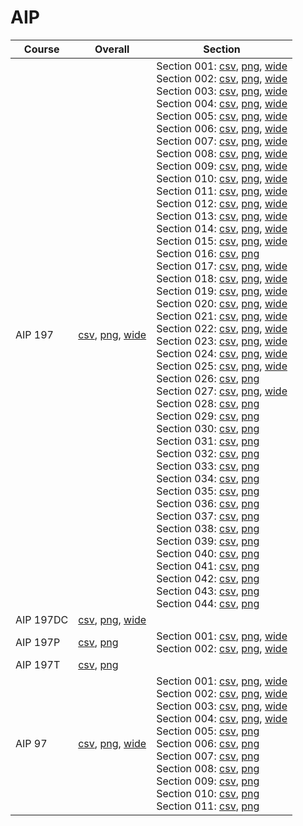 # AIP

| Course | Overall | Section |
| ------ | ------- | ------- |
| AIP 197 | [csv](https://github.com/UCSD-Historical-Enrollment-Data/2024Spring/blob/main/overall/AIP%20197.csv), [png](https://raw.githubusercontent.com/UCSD-Historical-Enrollment-Data/2024Spring/main/plot_overall/AIP%20197.png), [wide](https://raw.githubusercontent.com/UCSD-Historical-Enrollment-Data/2024Spring/main/plot_overall_wide/AIP%20197.png) | Section 001: [csv](https://github.com/UCSD-Historical-Enrollment-Data/2024Spring/blob/main/section/AIP%20197_001.csv), [png](https://raw.githubusercontent.com/UCSD-Historical-Enrollment-Data/2024Spring/main/plot_section/AIP%20197_001.png), [wide](https://raw.githubusercontent.com/UCSD-Historical-Enrollment-Data/2024Spring/main/plot_section_wide/AIP%20197_001.png)<br>Section 002: [csv](https://github.com/UCSD-Historical-Enrollment-Data/2024Spring/blob/main/section/AIP%20197_002.csv), [png](https://raw.githubusercontent.com/UCSD-Historical-Enrollment-Data/2024Spring/main/plot_section/AIP%20197_002.png), [wide](https://raw.githubusercontent.com/UCSD-Historical-Enrollment-Data/2024Spring/main/plot_section_wide/AIP%20197_002.png)<br>Section 003: [csv](https://github.com/UCSD-Historical-Enrollment-Data/2024Spring/blob/main/section/AIP%20197_003.csv), [png](https://raw.githubusercontent.com/UCSD-Historical-Enrollment-Data/2024Spring/main/plot_section/AIP%20197_003.png), [wide](https://raw.githubusercontent.com/UCSD-Historical-Enrollment-Data/2024Spring/main/plot_section_wide/AIP%20197_003.png)<br>Section 004: [csv](https://github.com/UCSD-Historical-Enrollment-Data/2024Spring/blob/main/section/AIP%20197_004.csv), [png](https://raw.githubusercontent.com/UCSD-Historical-Enrollment-Data/2024Spring/main/plot_section/AIP%20197_004.png), [wide](https://raw.githubusercontent.com/UCSD-Historical-Enrollment-Data/2024Spring/main/plot_section_wide/AIP%20197_004.png)<br>Section 005: [csv](https://github.com/UCSD-Historical-Enrollment-Data/2024Spring/blob/main/section/AIP%20197_005.csv), [png](https://raw.githubusercontent.com/UCSD-Historical-Enrollment-Data/2024Spring/main/plot_section/AIP%20197_005.png), [wide](https://raw.githubusercontent.com/UCSD-Historical-Enrollment-Data/2024Spring/main/plot_section_wide/AIP%20197_005.png)<br>Section 006: [csv](https://github.com/UCSD-Historical-Enrollment-Data/2024Spring/blob/main/section/AIP%20197_006.csv), [png](https://raw.githubusercontent.com/UCSD-Historical-Enrollment-Data/2024Spring/main/plot_section/AIP%20197_006.png), [wide](https://raw.githubusercontent.com/UCSD-Historical-Enrollment-Data/2024Spring/main/plot_section_wide/AIP%20197_006.png)<br>Section 007: [csv](https://github.com/UCSD-Historical-Enrollment-Data/2024Spring/blob/main/section/AIP%20197_007.csv), [png](https://raw.githubusercontent.com/UCSD-Historical-Enrollment-Data/2024Spring/main/plot_section/AIP%20197_007.png), [wide](https://raw.githubusercontent.com/UCSD-Historical-Enrollment-Data/2024Spring/main/plot_section_wide/AIP%20197_007.png)<br>Section 008: [csv](https://github.com/UCSD-Historical-Enrollment-Data/2024Spring/blob/main/section/AIP%20197_008.csv), [png](https://raw.githubusercontent.com/UCSD-Historical-Enrollment-Data/2024Spring/main/plot_section/AIP%20197_008.png), [wide](https://raw.githubusercontent.com/UCSD-Historical-Enrollment-Data/2024Spring/main/plot_section_wide/AIP%20197_008.png)<br>Section 009: [csv](https://github.com/UCSD-Historical-Enrollment-Data/2024Spring/blob/main/section/AIP%20197_009.csv), [png](https://raw.githubusercontent.com/UCSD-Historical-Enrollment-Data/2024Spring/main/plot_section/AIP%20197_009.png), [wide](https://raw.githubusercontent.com/UCSD-Historical-Enrollment-Data/2024Spring/main/plot_section_wide/AIP%20197_009.png)<br>Section 010: [csv](https://github.com/UCSD-Historical-Enrollment-Data/2024Spring/blob/main/section/AIP%20197_010.csv), [png](https://raw.githubusercontent.com/UCSD-Historical-Enrollment-Data/2024Spring/main/plot_section/AIP%20197_010.png), [wide](https://raw.githubusercontent.com/UCSD-Historical-Enrollment-Data/2024Spring/main/plot_section_wide/AIP%20197_010.png)<br>Section 011: [csv](https://github.com/UCSD-Historical-Enrollment-Data/2024Spring/blob/main/section/AIP%20197_011.csv), [png](https://raw.githubusercontent.com/UCSD-Historical-Enrollment-Data/2024Spring/main/plot_section/AIP%20197_011.png), [wide](https://raw.githubusercontent.com/UCSD-Historical-Enrollment-Data/2024Spring/main/plot_section_wide/AIP%20197_011.png)<br>Section 012: [csv](https://github.com/UCSD-Historical-Enrollment-Data/2024Spring/blob/main/section/AIP%20197_012.csv), [png](https://raw.githubusercontent.com/UCSD-Historical-Enrollment-Data/2024Spring/main/plot_section/AIP%20197_012.png), [wide](https://raw.githubusercontent.com/UCSD-Historical-Enrollment-Data/2024Spring/main/plot_section_wide/AIP%20197_012.png)<br>Section 013: [csv](https://github.com/UCSD-Historical-Enrollment-Data/2024Spring/blob/main/section/AIP%20197_013.csv), [png](https://raw.githubusercontent.com/UCSD-Historical-Enrollment-Data/2024Spring/main/plot_section/AIP%20197_013.png), [wide](https://raw.githubusercontent.com/UCSD-Historical-Enrollment-Data/2024Spring/main/plot_section_wide/AIP%20197_013.png)<br>Section 014: [csv](https://github.com/UCSD-Historical-Enrollment-Data/2024Spring/blob/main/section/AIP%20197_014.csv), [png](https://raw.githubusercontent.com/UCSD-Historical-Enrollment-Data/2024Spring/main/plot_section/AIP%20197_014.png), [wide](https://raw.githubusercontent.com/UCSD-Historical-Enrollment-Data/2024Spring/main/plot_section_wide/AIP%20197_014.png)<br>Section 015: [csv](https://github.com/UCSD-Historical-Enrollment-Data/2024Spring/blob/main/section/AIP%20197_015.csv), [png](https://raw.githubusercontent.com/UCSD-Historical-Enrollment-Data/2024Spring/main/plot_section/AIP%20197_015.png), [wide](https://raw.githubusercontent.com/UCSD-Historical-Enrollment-Data/2024Spring/main/plot_section_wide/AIP%20197_015.png)<br>Section 016: [csv](https://github.com/UCSD-Historical-Enrollment-Data/2024Spring/blob/main/section/AIP%20197_016.csv), [png](https://raw.githubusercontent.com/UCSD-Historical-Enrollment-Data/2024Spring/main/plot_section/AIP%20197_016.png)<br>Section 017: [csv](https://github.com/UCSD-Historical-Enrollment-Data/2024Spring/blob/main/section/AIP%20197_017.csv), [png](https://raw.githubusercontent.com/UCSD-Historical-Enrollment-Data/2024Spring/main/plot_section/AIP%20197_017.png), [wide](https://raw.githubusercontent.com/UCSD-Historical-Enrollment-Data/2024Spring/main/plot_section_wide/AIP%20197_017.png)<br>Section 018: [csv](https://github.com/UCSD-Historical-Enrollment-Data/2024Spring/blob/main/section/AIP%20197_018.csv), [png](https://raw.githubusercontent.com/UCSD-Historical-Enrollment-Data/2024Spring/main/plot_section/AIP%20197_018.png), [wide](https://raw.githubusercontent.com/UCSD-Historical-Enrollment-Data/2024Spring/main/plot_section_wide/AIP%20197_018.png)<br>Section 019: [csv](https://github.com/UCSD-Historical-Enrollment-Data/2024Spring/blob/main/section/AIP%20197_019.csv), [png](https://raw.githubusercontent.com/UCSD-Historical-Enrollment-Data/2024Spring/main/plot_section/AIP%20197_019.png), [wide](https://raw.githubusercontent.com/UCSD-Historical-Enrollment-Data/2024Spring/main/plot_section_wide/AIP%20197_019.png)<br>Section 020: [csv](https://github.com/UCSD-Historical-Enrollment-Data/2024Spring/blob/main/section/AIP%20197_020.csv), [png](https://raw.githubusercontent.com/UCSD-Historical-Enrollment-Data/2024Spring/main/plot_section/AIP%20197_020.png), [wide](https://raw.githubusercontent.com/UCSD-Historical-Enrollment-Data/2024Spring/main/plot_section_wide/AIP%20197_020.png)<br>Section 021: [csv](https://github.com/UCSD-Historical-Enrollment-Data/2024Spring/blob/main/section/AIP%20197_021.csv), [png](https://raw.githubusercontent.com/UCSD-Historical-Enrollment-Data/2024Spring/main/plot_section/AIP%20197_021.png), [wide](https://raw.githubusercontent.com/UCSD-Historical-Enrollment-Data/2024Spring/main/plot_section_wide/AIP%20197_021.png)<br>Section 022: [csv](https://github.com/UCSD-Historical-Enrollment-Data/2024Spring/blob/main/section/AIP%20197_022.csv), [png](https://raw.githubusercontent.com/UCSD-Historical-Enrollment-Data/2024Spring/main/plot_section/AIP%20197_022.png), [wide](https://raw.githubusercontent.com/UCSD-Historical-Enrollment-Data/2024Spring/main/plot_section_wide/AIP%20197_022.png)<br>Section 023: [csv](https://github.com/UCSD-Historical-Enrollment-Data/2024Spring/blob/main/section/AIP%20197_023.csv), [png](https://raw.githubusercontent.com/UCSD-Historical-Enrollment-Data/2024Spring/main/plot_section/AIP%20197_023.png), [wide](https://raw.githubusercontent.com/UCSD-Historical-Enrollment-Data/2024Spring/main/plot_section_wide/AIP%20197_023.png)<br>Section 024: [csv](https://github.com/UCSD-Historical-Enrollment-Data/2024Spring/blob/main/section/AIP%20197_024.csv), [png](https://raw.githubusercontent.com/UCSD-Historical-Enrollment-Data/2024Spring/main/plot_section/AIP%20197_024.png), [wide](https://raw.githubusercontent.com/UCSD-Historical-Enrollment-Data/2024Spring/main/plot_section_wide/AIP%20197_024.png)<br>Section 025: [csv](https://github.com/UCSD-Historical-Enrollment-Data/2024Spring/blob/main/section/AIP%20197_025.csv), [png](https://raw.githubusercontent.com/UCSD-Historical-Enrollment-Data/2024Spring/main/plot_section/AIP%20197_025.png), [wide](https://raw.githubusercontent.com/UCSD-Historical-Enrollment-Data/2024Spring/main/plot_section_wide/AIP%20197_025.png)<br>Section 026: [csv](https://github.com/UCSD-Historical-Enrollment-Data/2024Spring/blob/main/section/AIP%20197_026.csv), [png](https://raw.githubusercontent.com/UCSD-Historical-Enrollment-Data/2024Spring/main/plot_section/AIP%20197_026.png)<br>Section 027: [csv](https://github.com/UCSD-Historical-Enrollment-Data/2024Spring/blob/main/section/AIP%20197_027.csv), [png](https://raw.githubusercontent.com/UCSD-Historical-Enrollment-Data/2024Spring/main/plot_section/AIP%20197_027.png), [wide](https://raw.githubusercontent.com/UCSD-Historical-Enrollment-Data/2024Spring/main/plot_section_wide/AIP%20197_027.png)<br>Section 028: [csv](https://github.com/UCSD-Historical-Enrollment-Data/2024Spring/blob/main/section/AIP%20197_028.csv), [png](https://raw.githubusercontent.com/UCSD-Historical-Enrollment-Data/2024Spring/main/plot_section/AIP%20197_028.png)<br>Section 029: [csv](https://github.com/UCSD-Historical-Enrollment-Data/2024Spring/blob/main/section/AIP%20197_029.csv), [png](https://raw.githubusercontent.com/UCSD-Historical-Enrollment-Data/2024Spring/main/plot_section/AIP%20197_029.png)<br>Section 030: [csv](https://github.com/UCSD-Historical-Enrollment-Data/2024Spring/blob/main/section/AIP%20197_030.csv), [png](https://raw.githubusercontent.com/UCSD-Historical-Enrollment-Data/2024Spring/main/plot_section/AIP%20197_030.png)<br>Section 031: [csv](https://github.com/UCSD-Historical-Enrollment-Data/2024Spring/blob/main/section/AIP%20197_031.csv), [png](https://raw.githubusercontent.com/UCSD-Historical-Enrollment-Data/2024Spring/main/plot_section/AIP%20197_031.png)<br>Section 032: [csv](https://github.com/UCSD-Historical-Enrollment-Data/2024Spring/blob/main/section/AIP%20197_032.csv), [png](https://raw.githubusercontent.com/UCSD-Historical-Enrollment-Data/2024Spring/main/plot_section/AIP%20197_032.png)<br>Section 033: [csv](https://github.com/UCSD-Historical-Enrollment-Data/2024Spring/blob/main/section/AIP%20197_033.csv), [png](https://raw.githubusercontent.com/UCSD-Historical-Enrollment-Data/2024Spring/main/plot_section/AIP%20197_033.png)<br>Section 034: [csv](https://github.com/UCSD-Historical-Enrollment-Data/2024Spring/blob/main/section/AIP%20197_034.csv), [png](https://raw.githubusercontent.com/UCSD-Historical-Enrollment-Data/2024Spring/main/plot_section/AIP%20197_034.png)<br>Section 035: [csv](https://github.com/UCSD-Historical-Enrollment-Data/2024Spring/blob/main/section/AIP%20197_035.csv), [png](https://raw.githubusercontent.com/UCSD-Historical-Enrollment-Data/2024Spring/main/plot_section/AIP%20197_035.png)<br>Section 036: [csv](https://github.com/UCSD-Historical-Enrollment-Data/2024Spring/blob/main/section/AIP%20197_036.csv), [png](https://raw.githubusercontent.com/UCSD-Historical-Enrollment-Data/2024Spring/main/plot_section/AIP%20197_036.png)<br>Section 037: [csv](https://github.com/UCSD-Historical-Enrollment-Data/2024Spring/blob/main/section/AIP%20197_037.csv), [png](https://raw.githubusercontent.com/UCSD-Historical-Enrollment-Data/2024Spring/main/plot_section/AIP%20197_037.png)<br>Section 038: [csv](https://github.com/UCSD-Historical-Enrollment-Data/2024Spring/blob/main/section/AIP%20197_038.csv), [png](https://raw.githubusercontent.com/UCSD-Historical-Enrollment-Data/2024Spring/main/plot_section/AIP%20197_038.png)<br>Section 039: [csv](https://github.com/UCSD-Historical-Enrollment-Data/2024Spring/blob/main/section/AIP%20197_039.csv), [png](https://raw.githubusercontent.com/UCSD-Historical-Enrollment-Data/2024Spring/main/plot_section/AIP%20197_039.png)<br>Section 040: [csv](https://github.com/UCSD-Historical-Enrollment-Data/2024Spring/blob/main/section/AIP%20197_040.csv), [png](https://raw.githubusercontent.com/UCSD-Historical-Enrollment-Data/2024Spring/main/plot_section/AIP%20197_040.png)<br>Section 041: [csv](https://github.com/UCSD-Historical-Enrollment-Data/2024Spring/blob/main/section/AIP%20197_041.csv), [png](https://raw.githubusercontent.com/UCSD-Historical-Enrollment-Data/2024Spring/main/plot_section/AIP%20197_041.png)<br>Section 042: [csv](https://github.com/UCSD-Historical-Enrollment-Data/2024Spring/blob/main/section/AIP%20197_042.csv), [png](https://raw.githubusercontent.com/UCSD-Historical-Enrollment-Data/2024Spring/main/plot_section/AIP%20197_042.png)<br>Section 043: [csv](https://github.com/UCSD-Historical-Enrollment-Data/2024Spring/blob/main/section/AIP%20197_043.csv), [png](https://raw.githubusercontent.com/UCSD-Historical-Enrollment-Data/2024Spring/main/plot_section/AIP%20197_043.png)<br>Section 044: [csv](https://github.com/UCSD-Historical-Enrollment-Data/2024Spring/blob/main/section/AIP%20197_044.csv), [png](https://raw.githubusercontent.com/UCSD-Historical-Enrollment-Data/2024Spring/main/plot_section/AIP%20197_044.png) |
| AIP 197DC | [csv](https://github.com/UCSD-Historical-Enrollment-Data/2024Spring/blob/main/overall/AIP%20197DC.csv), [png](https://raw.githubusercontent.com/UCSD-Historical-Enrollment-Data/2024Spring/main/plot_overall/AIP%20197DC.png), [wide](https://raw.githubusercontent.com/UCSD-Historical-Enrollment-Data/2024Spring/main/plot_overall_wide/AIP%20197DC.png) |  |
| AIP 197P | [csv](https://github.com/UCSD-Historical-Enrollment-Data/2024Spring/blob/main/overall/AIP%20197P.csv), [png](https://raw.githubusercontent.com/UCSD-Historical-Enrollment-Data/2024Spring/main/plot_overall/AIP%20197P.png) | Section 001: [csv](https://github.com/UCSD-Historical-Enrollment-Data/2024Spring/blob/main/section/AIP%20197P_001.csv), [png](https://raw.githubusercontent.com/UCSD-Historical-Enrollment-Data/2024Spring/main/plot_section/AIP%20197P_001.png), [wide](https://raw.githubusercontent.com/UCSD-Historical-Enrollment-Data/2024Spring/main/plot_section_wide/AIP%20197P_001.png)<br>Section 002: [csv](https://github.com/UCSD-Historical-Enrollment-Data/2024Spring/blob/main/section/AIP%20197P_002.csv), [png](https://raw.githubusercontent.com/UCSD-Historical-Enrollment-Data/2024Spring/main/plot_section/AIP%20197P_002.png), [wide](https://raw.githubusercontent.com/UCSD-Historical-Enrollment-Data/2024Spring/main/plot_section_wide/AIP%20197P_002.png) |
| AIP 197T | [csv](https://github.com/UCSD-Historical-Enrollment-Data/2024Spring/blob/main/overall/AIP%20197T.csv), [png](https://raw.githubusercontent.com/UCSD-Historical-Enrollment-Data/2024Spring/main/plot_overall/AIP%20197T.png) |  |
| AIP 97 | [csv](https://github.com/UCSD-Historical-Enrollment-Data/2024Spring/blob/main/overall/AIP%2097.csv), [png](https://raw.githubusercontent.com/UCSD-Historical-Enrollment-Data/2024Spring/main/plot_overall/AIP%2097.png), [wide](https://raw.githubusercontent.com/UCSD-Historical-Enrollment-Data/2024Spring/main/plot_overall_wide/AIP%2097.png) | Section 001: [csv](https://github.com/UCSD-Historical-Enrollment-Data/2024Spring/blob/main/section/AIP%2097_001.csv), [png](https://raw.githubusercontent.com/UCSD-Historical-Enrollment-Data/2024Spring/main/plot_section/AIP%2097_001.png), [wide](https://raw.githubusercontent.com/UCSD-Historical-Enrollment-Data/2024Spring/main/plot_section_wide/AIP%2097_001.png)<br>Section 002: [csv](https://github.com/UCSD-Historical-Enrollment-Data/2024Spring/blob/main/section/AIP%2097_002.csv), [png](https://raw.githubusercontent.com/UCSD-Historical-Enrollment-Data/2024Spring/main/plot_section/AIP%2097_002.png), [wide](https://raw.githubusercontent.com/UCSD-Historical-Enrollment-Data/2024Spring/main/plot_section_wide/AIP%2097_002.png)<br>Section 003: [csv](https://github.com/UCSD-Historical-Enrollment-Data/2024Spring/blob/main/section/AIP%2097_003.csv), [png](https://raw.githubusercontent.com/UCSD-Historical-Enrollment-Data/2024Spring/main/plot_section/AIP%2097_003.png), [wide](https://raw.githubusercontent.com/UCSD-Historical-Enrollment-Data/2024Spring/main/plot_section_wide/AIP%2097_003.png)<br>Section 004: [csv](https://github.com/UCSD-Historical-Enrollment-Data/2024Spring/blob/main/section/AIP%2097_004.csv), [png](https://raw.githubusercontent.com/UCSD-Historical-Enrollment-Data/2024Spring/main/plot_section/AIP%2097_004.png), [wide](https://raw.githubusercontent.com/UCSD-Historical-Enrollment-Data/2024Spring/main/plot_section_wide/AIP%2097_004.png)<br>Section 005: [csv](https://github.com/UCSD-Historical-Enrollment-Data/2024Spring/blob/main/section/AIP%2097_005.csv), [png](https://raw.githubusercontent.com/UCSD-Historical-Enrollment-Data/2024Spring/main/plot_section/AIP%2097_005.png)<br>Section 006: [csv](https://github.com/UCSD-Historical-Enrollment-Data/2024Spring/blob/main/section/AIP%2097_006.csv), [png](https://raw.githubusercontent.com/UCSD-Historical-Enrollment-Data/2024Spring/main/plot_section/AIP%2097_006.png)<br>Section 007: [csv](https://github.com/UCSD-Historical-Enrollment-Data/2024Spring/blob/main/section/AIP%2097_007.csv), [png](https://raw.githubusercontent.com/UCSD-Historical-Enrollment-Data/2024Spring/main/plot_section/AIP%2097_007.png)<br>Section 008: [csv](https://github.com/UCSD-Historical-Enrollment-Data/2024Spring/blob/main/section/AIP%2097_008.csv), [png](https://raw.githubusercontent.com/UCSD-Historical-Enrollment-Data/2024Spring/main/plot_section/AIP%2097_008.png)<br>Section 009: [csv](https://github.com/UCSD-Historical-Enrollment-Data/2024Spring/blob/main/section/AIP%2097_009.csv), [png](https://raw.githubusercontent.com/UCSD-Historical-Enrollment-Data/2024Spring/main/plot_section/AIP%2097_009.png)<br>Section 010: [csv](https://github.com/UCSD-Historical-Enrollment-Data/2024Spring/blob/main/section/AIP%2097_010.csv), [png](https://raw.githubusercontent.com/UCSD-Historical-Enrollment-Data/2024Spring/main/plot_section/AIP%2097_010.png)<br>Section 011: [csv](https://github.com/UCSD-Historical-Enrollment-Data/2024Spring/blob/main/section/AIP%2097_011.csv), [png](https://raw.githubusercontent.com/UCSD-Historical-Enrollment-Data/2024Spring/main/plot_section/AIP%2097_011.png) |
